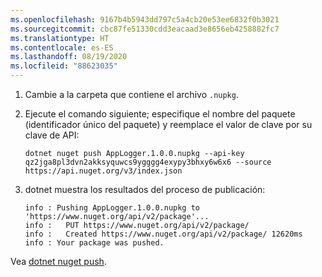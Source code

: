 ```yaml
---
ms.openlocfilehash: 9167b4b5943dd797c5a4cb20e53ee6832f0b3021
ms.sourcegitcommit: cbc87fe51330cdd3eacaad3e8656eb4258882fc7
ms.translationtype: HT
ms.contentlocale: es-ES
ms.lasthandoff: 08/19/2020
ms.locfileid: "88623035"
---
```

1. Cambie a la carpeta que contiene el archivo `.nupkg`.

1. Ejecute el comando siguiente; especifique el nombre del paquete (identificador único del paquete) y reemplace el valor de clave por su clave de API:

    ```dotnetcli
    dotnet nuget push AppLogger.1.0.0.nupkg --api-key qz2jga8pl3dvn2akksyquwcs9ygggg4exypy3bhxy6w6x6 --source https://api.nuget.org/v3/index.json
    ```

1. dotnet muestra los resultados del proceso de publicación:

    ```output
    info : Pushing AppLogger.1.0.0.nupkg to 'https://www.nuget.org/api/v2/package'...
    info :   PUT https://www.nuget.org/api/v2/package/
    info :   Created https://www.nuget.org/api/v2/package/ 12620ms
    info : Your package was pushed.
    ```

Vea [dotnet nuget push](/dotnet/core/tools/dotnet-nuget-push).